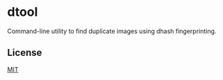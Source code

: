 
# dtool

Command-line utility to find duplicate images using dhash fingerprinting.

## License

[MIT](LICENSE)
